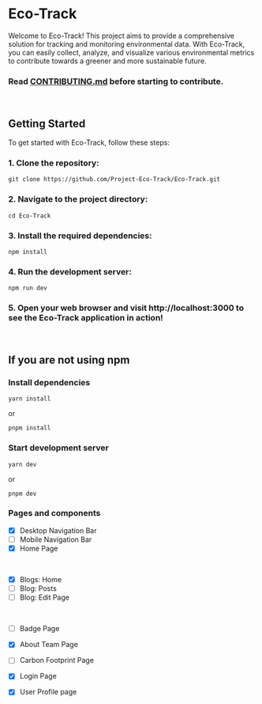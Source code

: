 # Eco-Track

Welcome to Eco-Track! This project aims to provide a comprehensive solution for tracking and monitoring environmental data. With Eco-Track, you can easily collect, analyze, and visualize various environmental metrics to contribute towards a greener and more sustainable future.
### Read [CONTRIBUTING.md](https://github.com/Project-Eco-Track/Eco-Track/blob/main/CONTRIBUTING.md) before starting to contribute.


<br>

## Getting Started

To get started with Eco-Track, follow these steps:

### 1. Clone the repository:

```shell
git clone https://github.com/Project-Eco-Track/Eco-Track.git
```

### 2. Navigate to the project directory:

```shell
cd Eco-Track
```

### 3. Install the required dependencies:

```shell
npm install
```

### 4. Run the development server:

```shell
npm run dev
```

### 5. Open your web browser and visit http://localhost:3000 to see the Eco-Track application in action!

<br>

## If you are not using npm

### Install dependencies

```shell
yarn install
```

or

```shell
pnpm install
```

### Start development server

```shell
yarn dev
```

or

```shell
pnpm dev
```

### Pages and components
- [x] Desktop Navigation Bar
- [ ] Mobile Navigation Bar
- [x] Home Page

<br>

- [x] Blogs: Home
- [ ] Blog: Posts
- [ ] Blog: Edit Page

<br>

- [ ] Badge Page
- [x] About Team Page
- [ ] Carbon Footprint Page
- [x] Login Page
- [x] User Profile page

